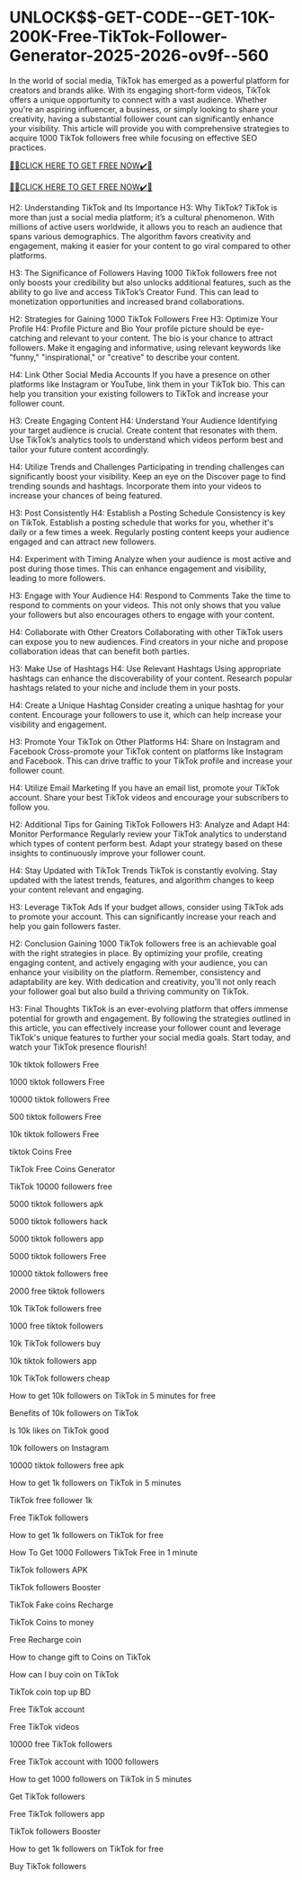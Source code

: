 # UNLOCK$$-GET-CODE--GET-10K-200K-Free-TikTok-Follower-Generator-2025-2026-ov9f--560
In the world of social media, TikTok has emerged as a powerful platform for creators and brands alike. With its engaging short-form videos, TikTok offers a unique opportunity to connect with a vast audience. Whether you're an aspiring influencer, a business, or simply looking to share your creativity, having a substantial follower count can significantly enhance your visibility. This article will provide you with comprehensive strategies to acquire 1000 TikTok followers free while focusing on effective SEO practices.

[🎁🎁CLICK HERE TO GET FREE NOW✔️🎁](https://www.aeroned.com/getmedia/35af5edc-2776-4bd6-ba06-05fa9744f344/newtiktokra.html.aspx)

[🎁🎁CLICK HERE TO GET FREE NOW✔️🎁](https://www.aeroned.com/getmedia/35af5edc-2776-4bd6-ba06-05fa9744f344/newtiktokra.html.aspx)

H2: Understanding TikTok and Its Importance H3: Why TikTok? TikTok is more than just a social media platform; it’s a cultural phenomenon. With millions of active users worldwide, it allows you to reach an audience that spans various demographics. The algorithm favors creativity and engagement, making it easier for your content to go viral compared to other platforms.

H3: The Significance of Followers Having 1000 TikTok followers free not only boosts your credibility but also unlocks additional features, such as the ability to go live and access TikTok’s Creator Fund. This can lead to monetization opportunities and increased brand collaborations.

H2: Strategies for Gaining 1000 TikTok Followers Free H3: Optimize Your Profile H4: Profile Picture and Bio Your profile picture should be eye-catching and relevant to your content. The bio is your chance to attract followers. Make it engaging and informative, using relevant keywords like "funny," "inspirational," or "creative" to describe your content.

H4: Link Other Social Media Accounts If you have a presence on other platforms like Instagram or YouTube, link them in your TikTok bio. This can help you transition your existing followers to TikTok and increase your follower count.

H3: Create Engaging Content H4: Understand Your Audience Identifying your target audience is crucial. Create content that resonates with them. Use TikTok’s analytics tools to understand which videos perform best and tailor your future content accordingly.

H4: Utilize Trends and Challenges Participating in trending challenges can significantly boost your visibility. Keep an eye on the Discover page to find trending sounds and hashtags. Incorporate them into your videos to increase your chances of being featured.

H3: Post Consistently H4: Establish a Posting Schedule Consistency is key on TikTok. Establish a posting schedule that works for you, whether it's daily or a few times a week. Regularly posting content keeps your audience engaged and can attract new followers.

H4: Experiment with Timing Analyze when your audience is most active and post during those times. This can enhance engagement and visibility, leading to more followers.

H3: Engage with Your Audience H4: Respond to Comments Take the time to respond to comments on your videos. This not only shows that you value your followers but also encourages others to engage with your content.

H4: Collaborate with Other Creators Collaborating with other TikTok users can expose you to new audiences. Find creators in your niche and propose collaboration ideas that can benefit both parties.

H3: Make Use of Hashtags H4: Use Relevant Hashtags Using appropriate hashtags can enhance the discoverability of your content. Research popular hashtags related to your niche and include them in your posts.

H4: Create a Unique Hashtag Consider creating a unique hashtag for your content. Encourage your followers to use it, which can help increase your visibility and engagement.

H3: Promote Your TikTok on Other Platforms H4: Share on Instagram and Facebook Cross-promote your TikTok content on platforms like Instagram and Facebook. This can drive traffic to your TikTok profile and increase your follower count.

H4: Utilize Email Marketing If you have an email list, promote your TikTok account. Share your best TikTok videos and encourage your subscribers to follow you.

H2: Additional Tips for Gaining TikTok Followers H3: Analyze and Adapt H4: Monitor Performance Regularly review your TikTok analytics to understand which types of content perform best. Adapt your strategy based on these insights to continuously improve your follower count.

H4: Stay Updated with TikTok Trends TikTok is constantly evolving. Stay updated with the latest trends, features, and algorithm changes to keep your content relevant and engaging.

H3: Leverage TikTok Ads If your budget allows, consider using TikTok ads to promote your account. This can significantly increase your reach and help you gain followers faster.

H2: Conclusion Gaining 1000 TikTok followers free is an achievable goal with the right strategies in place. By optimizing your profile, creating engaging content, and actively engaging with your audience, you can enhance your visibility on the platform. Remember, consistency and adaptability are key. With dedication and creativity, you'll not only reach your follower goal but also build a thriving community on TikTok.

H3: Final Thoughts TikTok is an ever-evolving platform that offers immense potential for growth and engagement. By following the strategies outlined in this article, you can effectively increase your follower count and leverage TikTok's unique features to further your social media goals. Start today, and watch your TikTok presence flourish!

10k tiktok followers Free

1000 tiktok followers Free

10000 tiktok followers Free

500 tiktok followers Free

10k tiktok followers Free

tiktok Coins Free

TikTok Free Coins Generator

TikTok 10000 followers free

5000 tiktok followers apk

5000 tiktok followers hack

5000 tiktok followers app

5000 tiktok followers Free

10000 tiktok followers free

2000 free tiktok followers

10k TikTok followers free

1000 free tiktok followers

10k TikTok followers buy

10k tiktok followers app

10k TikTok followers cheap

How to get 10k followers on TikTok in 5 minutes for free

Benefits of 10k followers on TikTok

Is 10k likes on TikTok good

10k followers on Instagram

10000 tiktok followers free apk

How to get 1k followers on TikTok in 5 minutes

TikTok free follower 1k

Free TikTok followers

How to get 1k followers on TikTok for free

How To Get 1000 Followers TikTok Free in 1 minute

TikTok followers APK

TikTok followers Booster

TikTok Fake coins Recharge

TikTok Coins to money

Free Recharge coin

How to change gift to Coins on TikTok

How can I buy coin on TikTok

TikTok coin top up BD

Free TikTok account

Free TikTok videos

10000 free TikTok followers

Free TikTok account with 1000 followers

How to get 1000 followers on TikTok in 5 minutes

Get TikTok followers

Free TikTok followers app

TikTok followers Booster

How to get 1k followers on TikTok for free

Buy TikTok followers
